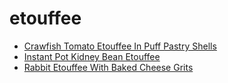 # etouffee

 * [Crawfish Tomato Etouffee In Puff Pastry Shells](index/c/crawfish-tomato-etouffee-in-puff-pastry-shells-11373.json)
 * [Instant Pot Kidney Bean Etouffee](index/i/instant-pot-kidney-bean-etouffee.json)
 * [Rabbit Etouffee With Baked Cheese Grits](index/r/rabbit-etouffee-with-baked-cheese-grits-232697.json)

